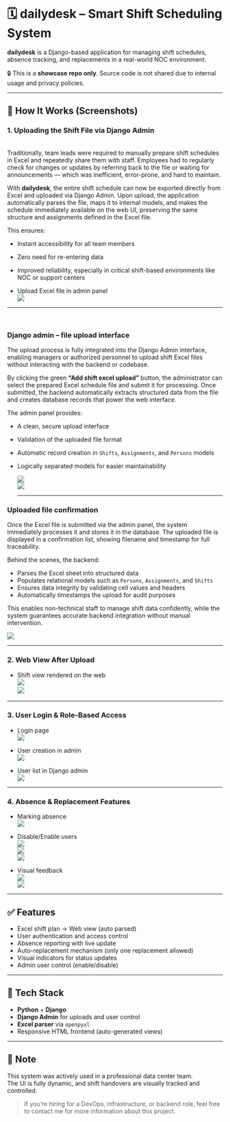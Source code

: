 # 🗓️ dailydesk – Smart Shift Scheduling System

**dailydesk** is a Django-based application for managing shift schedules, absence tracking, and replacements in a real-world NOC environment.

🔒 This is a **showcase repo only**. Source code is not shared due to internal usage and privacy policies.

---

## 📸 How It Works (Screenshots)

### 1. Uploading the Shift File via Django Admin
<br>
Traditionally, team leads were required to manually prepare shift schedules in Excel and repeatedly share them with staff. Employees had to regularly check for changes or updates by referring back to the file or waiting for announcements — which was inefficient, error-prone, and hard to maintain.

With **dailydesk**, the entire shift schedule can now be exported directly from Excel and uploaded via Django Admin. Upon upload, the application automatically parses the file, maps it to internal models, and makes the schedule immediately available on the web UI, preserving the same structure and assignments defined in the Excel file.

This ensures:
- Instant accessibility for all team members
- Zero need for re-entering data
- Improved reliability, especially in critical shift-based environments like NOC or support centers

- Upload Excel file in admin panel  
  ![](dailydesk-showcase/screenshots/excel_p1.png)

---
<br>

### Django admin – file upload interface

The upload process is fully integrated into the Django Admin interface, enabling managers or authorized personnel to upload shift Excel files without interacting with the backend or codebase.

By clicking the green **“Add shift excel upload”** button, the administrator can select the prepared Excel schedule file and submit it for processing. Once submitted, the backend automatically extracts structured data from the file and creates database records that power the web interface.

The admin panel provides:

- A clean, secure upload interface
- Validation of the uploaded file format
- Automatic record creation in `Shifts`, `Assignments`, and `Persons` models
- Logically separated models for easier maintainability

  ![](dailydesk-showcase/screenshots/django_admin_p2.png)
  <br>
  ![](dailydesk-showcase/screenshots/django_adminUpload_excel_p3.png)

  ---

### Uploaded file confirmation

Once the Excel file is submitted via the admin panel, the system immediately processes it and stores it in the database. The uploaded file is displayed in a confirmation list, showing filename and timestamp for full traceability.

Behind the scenes, the backend:

- Parses the Excel sheet into structured data
- Populates relational models such as `Persons`, `Assignments`, and `Shifts`
- Ensures data integrity by validating cell values and headers
- Automatically timestamps the upload for audit purposes

This enables non-technical staff to manage shift data confidently, while the system guarantees accurate backend integration without manual intervention.

  ![](dailydesk-showcase/screenshots/excel_uploades_p4.png)

---

### 2. Web View After Upload

- Shift view rendered on the web  
  ![](dailydesk-showcase/screenshots/after_upload_on_the_web_p5.png)  
  ![](dailydesk-showcase/screenshots/afternoon_part_desk_p6.png)

---

### 3. User Login & Role-Based Access

- Login page  
  ![](dailydesk-showcase/screenshots/login_page_p7.png)

- User creation in admin  
  ![](dailydesk-showcase/screenshots/adduser_in_admin_p8.png)

- User list in Django admin  
  ![](dailydesk-showcase/screenshots/listofusers_in_admin_p9.png)

---

### 4. Absence & Replacement Features

- Marking absence  
  ![](dailydesk-showcase/screenshots/onopera_anotheruser_p10.png)

- Disable/Enable users  
  ![](dailydesk-showcase/screenshots/disable_p11.png)  
  ![](dailydesk-showcase/screenshots/activate_p12.png)  
  ![](dailydesk-showcase/screenshots/disables_p12.png)

- Visual feedback  
  ![](dailydesk-showcase/screenshots/justseeit_p13.png)  
  ![](dailydesk-showcase/screenshots/kermani_p14.png)

---

## ✅ Features

- Excel shift plan → Web view (auto parsed)
- User authentication and access control
- Absence reporting with live update
- Auto-replacement mechanism (only one replacement allowed)
- Visual indicators for status updates
- Admin user control (enable/disable)

---

## 🧩 Tech Stack

- **Python** + **Django**
- **Django Admin** for uploads and user control
- **Excel parser** via `openpyxl`
- Responsive HTML frontend (auto-generated views)

---

## 📌 Note

This system was actively used in a professional data center team.  
The UI is fully dynamic, and shift handovers are visually tracked and controlled.

> If you’re hiring for a DevOps, infrastructure, or backend role, feel free to contact me for more information about this project.
